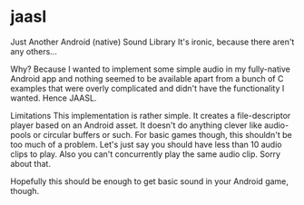 jaasl
=====

Just Another Android (native) Sound Library
It's ironic, because there aren't any others...

Why?
Because I wanted to implement some simple audio in my fully-native Android app and nothing
seemed to be available apart from a bunch of C examples that were overly complicated
and didn't have the functionality I wanted. Hence JAASL.

Limitations
This implementation is rather simple. It creates a file-descriptor player based on an Android
asset. It doesn't do anything clever like audio-pools or circular buffers or such. For basic
games though, this shouldn't be too much of a problem. Let's just say you should have less
than 10 audio clips to play. Also you can't concurrently play the same audio clip. Sorry
about that.

Hopefully this should be enough to get basic sound in your Android game, though.